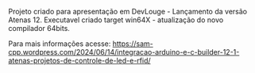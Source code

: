 Projeto criado para apresentação em DevLouge - Lançamento da versão Atenas 12.
Executavel criado target win64X - atualização do novo compilador 64bits.

Para mais informações acesse: https://sam-cpp.wordpress.com/2024/06/14/integracao-arduino-e-c-builder-12-1-atenas-projetos-de-controle-de-led-e-rfid/
